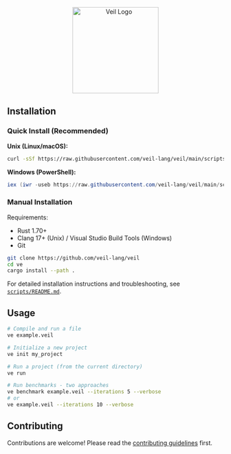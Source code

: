
<div align="center" style="display: grid; place-items: center; gap: 1rem;">
     <img src="https://cdn.discordapp.com/app-assets/1382254020038627338/1382254808395812995.png" alt="Veil Logo" width="200">
</div>



## Installation

### Quick Install (Recommended)

**Unix (Linux/macOS):**
```bash
curl -sSf https://raw.githubusercontent.com/veil-lang/veil/main/scripts/install.sh | bash
```

**Windows (PowerShell):**
```powershell
iex (iwr -useb https://raw.githubusercontent.com/veil-lang/veil/main/scripts/install.ps1).Content
```

### Manual Installation

Requirements:
- Rust 1.70+
- Clang 17+ (Unix) / Visual Studio Build Tools (Windows)
- Git

```bash
git clone https://github.com/veil-lang/veil
cd ve
cargo install --path .
```

For detailed installation instructions and troubleshooting, see [`scripts/README.md`](scripts/README.md).

## Usage
```bash
# Compile and run a file
ve example.veil

# Initialize a new project
ve init my_project

# Run a project (from the current directory)
ve run

# Run benchmarks - two approaches
ve benchmark example.veil --iterations 5 --verbose
# or
ve example.veil --iterations 10 --verbose
```
## Contributing
Contributions are welcome! Please read the [contributing guidelines](CONTRIBUTING.md) first.